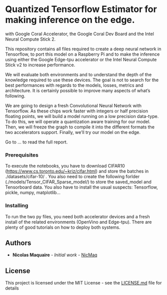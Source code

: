 # Quantized Tensorflow Estimator for making inference on the edge.
with Google Coral Accelerator, the Google Coral Dev Board and the Intel Neural Compute Stick 2.

This repository contains all files required to create a deep neural network in Tensorflow, to port this model on a Raspberry Pi and to make the inference using either the Google Edge-tpu accelerator or the Intel Neural Compute Stick v2 to increase performance. 

We will evaluate both environments and to understand the depth of the knowledge required to use these devices. The goal is not to search for the best performances with regards to the models, losses, metrics and architecture. It is certainly possible to improve many aspects of what’s following. 

We are going to design a fresh Convolutional Neural Network with Tensorflow. As these chips work faster with integers or half precision floating points, we will build a model running on a low precision data-type. To do this, we will operate a quantization aware training for our model. Then, we will freeze the graph to compile it into the different formats the two accelerators support. Finally, we’ll try our model on the edge.

Go to ... to read the full report.


### Prerequisites
To execute the notebooks, you have to download CIFAR10 (https://www.cs.toronto.edu/~kriz/cifar.html) and store the batches in ./datasets/cifar-10/ . You also need to create the following forlder (./models/Tensor_CIFAR_Sparse_model/) to store the saved_model and Tensorboard data. You also have to install the usual suspects: Tensorflow, pickle, numpy, matplotlib...

### Installing
To run the two py files, you need both accelerator devices and a fresh install of the related environments (OpenVino and Edge-tpu). There are plenty of good tutorials on how to deploy both systems.

## Authors

* **Nicolas Maquaire** - *Initial work* - [NicMaq](https://github.com/NicMaq/edge-ml)

## License

This project is licensed under the MIT License - see the [LICENSE.md](LICENSE.md) file for details
